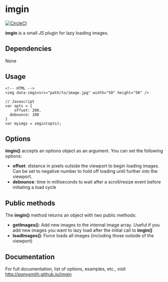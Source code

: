 # imgin

[![CircleCI](https://circleci.com/gh/ponysmith/imgin.svg?style=svg)](https://circleci.com/gh/ponysmith/imgin)

**imgin** is a small JS plugin for lazy loading images.


## Dependencies
None


## Usage
```
<!-- HTML -->
<img data-imginsrc="path/to/image.jpg" width="50" height="50" />
```

```
// Javascript
var opts = {
	offset: 200,
  debounce: 100
}
var myimgs = imgin(opts);
```


## Options
**imgin()** accepts an options object as an argument. You can set the following options:
* **offset**: distance in pixels outside the viewport to begin loading images. Can be set to negative number to hold off loading until further *into* the viewport.
* **debounce**: time in milliseconds to wait after a scroll/resize event before initiating a load cycle


## Public methods
The **imgin()** method returns an object with two public methods:
* **getImages()**: Add new images to the internal image array. Useful if you add new images you want to lazy load after the initial call to **imgin()**
* **loadImages()**: Force loads all images (including those outside of the viewport)

## Documentation
For full documentation, list of options, examples, etc., visit http://ponysmith.github.io/imgin
